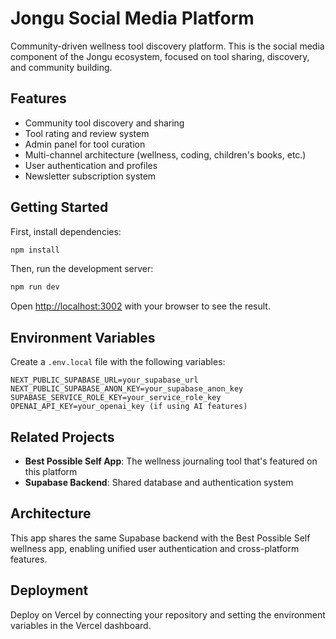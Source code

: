 # Jongu Social Media Platform

Community-driven wellness tool discovery platform. This is the social media component of the Jongu ecosystem, focused on tool sharing, discovery, and community building.

## Features

- Community tool discovery and sharing
- Tool rating and review system
- Admin panel for tool curation
- Multi-channel architecture (wellness, coding, children's books, etc.)
- User authentication and profiles
- Newsletter subscription system

## Getting Started

First, install dependencies:

```bash
npm install
```

Then, run the development server:

```bash
npm run dev
```

Open [http://localhost:3002](http://localhost:3002) with your browser to see the result.

## Environment Variables

Create a `.env.local` file with the following variables:

```
NEXT_PUBLIC_SUPABASE_URL=your_supabase_url
NEXT_PUBLIC_SUPABASE_ANON_KEY=your_supabase_anon_key
SUPABASE_SERVICE_ROLE_KEY=your_service_role_key
OPENAI_API_KEY=your_openai_key (if using AI features)
```

## Related Projects

- **Best Possible Self App**: The wellness journaling tool that's featured on this platform
- **Supabase Backend**: Shared database and authentication system

## Architecture

This app shares the same Supabase backend with the Best Possible Self wellness app, enabling unified user authentication and cross-platform features.

## Deployment

Deploy on Vercel by connecting your repository and setting the environment variables in the Vercel dashboard.